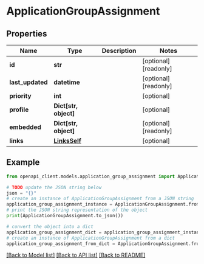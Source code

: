 # ApplicationGroupAssignment


## Properties

Name | Type | Description | Notes
------------ | ------------- | ------------- | -------------
**id** | **str** |  | [optional] [readonly] 
**last_updated** | **datetime** |  | [optional] [readonly] 
**priority** | **int** |  | [optional] 
**profile** | **Dict[str, object]** |  | [optional] 
**embedded** | **Dict[str, object]** |  | [optional] [readonly] 
**links** | [**LinksSelf**](LinksSelf.md) |  | [optional] 

## Example

```python
from openapi_client.models.application_group_assignment import ApplicationGroupAssignment

# TODO update the JSON string below
json = "{}"
# create an instance of ApplicationGroupAssignment from a JSON string
application_group_assignment_instance = ApplicationGroupAssignment.from_json(json)
# print the JSON string representation of the object
print(ApplicationGroupAssignment.to_json())

# convert the object into a dict
application_group_assignment_dict = application_group_assignment_instance.to_dict()
# create an instance of ApplicationGroupAssignment from a dict
application_group_assignment_from_dict = ApplicationGroupAssignment.from_dict(application_group_assignment_dict)
```
[[Back to Model list]](../README.md#documentation-for-models) [[Back to API list]](../README.md#documentation-for-api-endpoints) [[Back to README]](../README.md)


